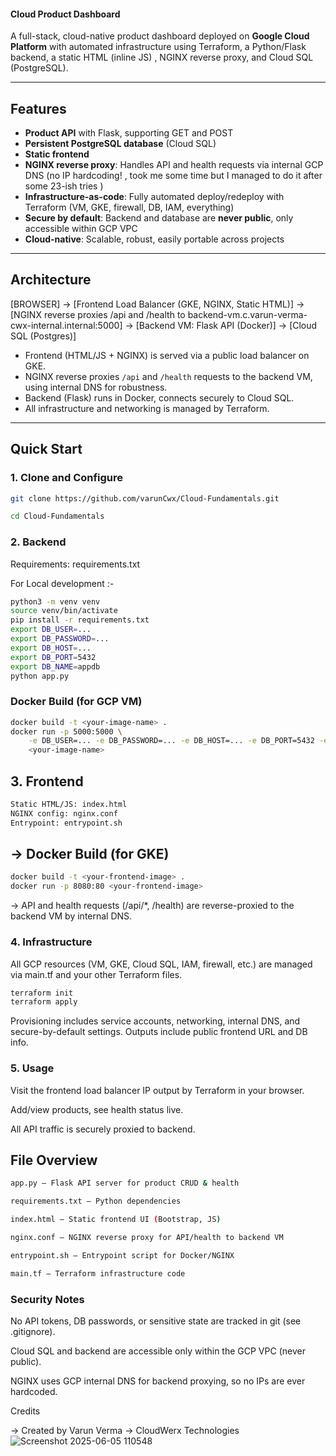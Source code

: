 #### Cloud Product Dashboard 

A full-stack, cloud-native product dashboard deployed on **Google Cloud Platform** with automated infrastructure using Terraform, a Python/Flask backend, a static HTML (inline JS) , NGINX reverse proxy, and Cloud SQL (PostgreSQL).

---

## Features

- **Product API** with Flask, supporting GET and POST
- **Persistent PostgreSQL database** (Cloud SQL)
- **Static frontend**
- **NGINX reverse proxy**: Handles API and health requests via internal GCP DNS (no IP hardcoding! , took me some time but I managed to do it after some 23-ish tries )
- **Infrastructure-as-code**: Fully automated deploy/redeploy with Terraform (VM, GKE, firewall, DB, IAM, everything)
- **Secure by default**: Backend and database are **never public**, only accessible within GCP VPC
- **Cloud-native**: Scalable, robust, easily portable across projects

---

## Architecture

[BROWSER] ->  [Frontend Load Balancer (GKE, NGINX, Static HTML)] -> [NGINX reverse proxies /api and /health to backend-vm.c.varun-verma-cwx-internal.internal:5000] -> [Backend VM: Flask API (Docker)] -> [Cloud SQL (Postgres)]



- Frontend (HTML/JS + NGINX) is served via a public load balancer on GKE.
- NGINX reverse proxies `/api` and `/health` requests to the backend VM, using internal DNS for robustness.
- Backend (Flask) runs in Docker, connects securely to Cloud SQL.
- All infrastructure and networking is managed by Terraform.

---

## Quick Start

### 1. **Clone and Configure**

```sh
git clone https://github.com/varunCwx/Cloud-Fundamentals.git

cd Cloud-Fundamentals
```


### 2. **Backend**

Requirements: requirements.txt

For Local development :-

```sh
python3 -m venv venv
source venv/bin/activate
pip install -r requirements.txt
export DB_USER=...
export DB_PASSWORD=...
export DB_HOST=...
export DB_PORT=5432
export DB_NAME=appdb
python app.py
```

### Docker Build (for GCP VM)
```sh
docker build -t <your-image-name> .
docker run -p 5000:5000 \
    -e DB_USER=... -e DB_PASSWORD=... -e DB_HOST=... -e DB_PORT=5432 -e DB_NAME=appdb \
    <your-image-name>
```

## 3. Frontend ##
```sh
Static HTML/JS: index.html
NGINX config: nginx.conf
Entrypoint: entrypoint.sh
```

##  -> Docker Build (for GKE) ##

```sh
docker build -t <your-frontend-image> .
docker run -p 8080:80 <your-frontend-image>
```

-> API and health requests (/api/*, /health) are reverse-proxied to the backend VM by internal DNS.

### 4. Infrastructure ###

All GCP resources (VM, GKE, Cloud SQL, IAM, firewall, etc.) are managed via main.tf and your other Terraform files.

```sh
terraform init
terraform apply
```

Provisioning includes service accounts, networking, internal DNS, and secure-by-default settings.
Outputs include public frontend URL and DB info.

### 5. Usage ###

Visit the frontend load balancer IP output by Terraform in your browser.

Add/view products, see health status live.

All API traffic is securely proxied to backend.

## File Overview 

```sh
app.py — Flask API server for product CRUD & health

requirements.txt — Python dependencies

index.html — Static frontend UI (Bootstrap, JS)

nginx.conf — NGINX reverse proxy for API/health to backend VM

entrypoint.sh — Entrypoint script for Docker/NGINX

main.tf — Terraform infrastructure code
```

### Security Notes

No API tokens, DB passwords, or sensitive state are tracked in git (see .gitignore).

Cloud SQL and backend are accessible only within the GCP VPC (never public).

NGINX uses GCP internal DNS for backend proxying, so no IPs are ever hardcoded.

Credits

-> Created by Varun Verma
-> CloudWerx Technologies
![Screenshot 2025-06-05 110548](https://github.com/user-attachments/assets/3c0249cf-0859-4e9c-b2d1-7f26ecf24d2e)

